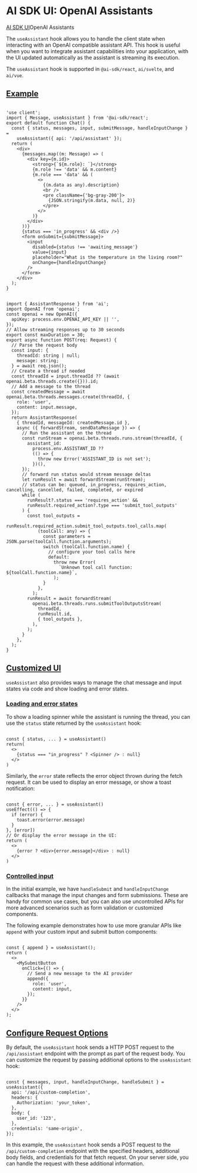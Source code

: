 # AI SDK UI: OpenAI Assistants
[AI SDK UI](https://ai-sdk.dev/docs/ai-sdk-ui)OpenAI Assistants

The `useAssistant` hook allows you to handle the client state when interacting with an OpenAI compatible assistant API. This hook is useful when you want to integrate assistant capabilities into your application, with the UI updated automatically as the assistant is streaming its execution.

The `useAssistant` hook is supported in `@ai-sdk/react`, `ai/svelte`, and `ai/vue`.

[Example](#example)
-------------------

```

'use client';
import { Message, useAssistant } from '@ai-sdk/react';
export default function Chat() {
  const { status, messages, input, submitMessage, handleInputChange } =
    useAssistant({ api: '/api/assistant' });
  return (
    <div>
      {messages.map((m: Message) => (
        <div key={m.id}>
          <strong>{`${m.role}: `}</strong>
          {m.role !== 'data' && m.content}
          {m.role === 'data' && (
            <>
              {(m.data as any).description}
              <br />
              <pre className={'bg-gray-200'}>
                {JSON.stringify(m.data, null, 2)}
              </pre>
            </>
          )}
        </div>
      ))}
      {status === 'in_progress' && <div />}
      <form onSubmit={submitMessage}>
        <input
          disabled={status !== 'awaiting_message'}
          value={input}
          placeholder="What is the temperature in the living room?"
          onChange={handleInputChange}
        />
      </form>
    </div>
  );
}
```


```

import { AssistantResponse } from 'ai';
import OpenAI from 'openai';
const openai = new OpenAI({
  apiKey: process.env.OPENAI_API_KEY || '',
});
// Allow streaming responses up to 30 seconds
export const maxDuration = 30;
export async function POST(req: Request) {
  // Parse the request body
  const input: {
    threadId: string | null;
    message: string;
  } = await req.json();
  // Create a thread if needed
  const threadId = input.threadId ?? (await openai.beta.threads.create({})).id;
  // Add a message to the thread
  const createdMessage = await openai.beta.threads.messages.create(threadId, {
    role: 'user',
    content: input.message,
  });
  return AssistantResponse(
    { threadId, messageId: createdMessage.id },
    async ({ forwardStream, sendDataMessage }) => {
      // Run the assistant on the thread
      const runStream = openai.beta.threads.runs.stream(threadId, {
        assistant_id:
          process.env.ASSISTANT_ID ??
          (() => {
            throw new Error('ASSISTANT_ID is not set');
          })(),
      });
      // forward run status would stream message deltas
      let runResult = await forwardStream(runStream);
      // status can be: queued, in_progress, requires_action, cancelling, cancelled, failed, completed, or expired
      while (
        runResult?.status === 'requires_action' &&
        runResult.required_action?.type === 'submit_tool_outputs'
      ) {
        const tool_outputs =
          runResult.required_action.submit_tool_outputs.tool_calls.map(
            (toolCall: any) => {
              const parameters = JSON.parse(toolCall.function.arguments);
              switch (toolCall.function.name) {
                // configure your tool calls here
                default:
                  throw new Error(
                    `Unknown tool call function: ${toolCall.function.name}`,
                  );
              }
            },
          );
        runResult = await forwardStream(
          openai.beta.threads.runs.submitToolOutputsStream(
            threadId,
            runResult.id,
            { tool_outputs },
          ),
        );
      }
    },
  );
}
```


[Customized UI](#customized-ui)
-------------------------------

`useAssistant` also provides ways to manage the chat message and input states via code and show loading and error states.

### [Loading and error states](#loading-and-error-states)

To show a loading spinner while the assistant is running the thread, you can use the `status` state returned by the `useAssistant` hook:

```

const { status, ... } = useAssistant()
return(
  <>
    {status === "in_progress" ? <Spinner /> : null}
  </>
)
```


Similarly, the `error` state reflects the error object thrown during the fetch request. It can be used to display an error message, or show a toast notification:

```

const { error, ... } = useAssistant()
useEffect(() => {
  if (error) {
    toast.error(error.message)
  }
}, [error])
// Or display the error message in the UI:
return (
  <>
    {error ? <div>{error.message}</div> : null}
  </>
)
```


### [Controlled input](#controlled-input)

In the initial example, we have `handleSubmit` and `handleInputChange` callbacks that manage the input changes and form submissions. These are handy for common use cases, but you can also use uncontrolled APIs for more advanced scenarios such as form validation or customized components.

The following example demonstrates how to use more granular APIs like `append` with your custom input and submit button components:

```

const { append } = useAssistant();
return (
  <>
    <MySubmitButton
      onClick={() => {
        // Send a new message to the AI provider
        append({
          role: 'user',
          content: input,
        });
      }}
    />
  </>
);
```


[Configure Request Options](#configure-request-options)
-------------------------------------------------------

By default, the `useAssistant` hook sends a HTTP POST request to the `/api/assistant` endpoint with the prompt as part of the request body. You can customize the request by passing additional options to the `useAssistant` hook:

```

const { messages, input, handleInputChange, handleSubmit } = useAssistant({
  api: '/api/custom-completion',
  headers: {
    Authorization: 'your_token',
  },
  body: {
    user_id: '123',
  },
  credentials: 'same-origin',
});
```


In this example, the `useAssistant` hook sends a POST request to the `/api/custom-completion` endpoint with the specified headers, additional body fields, and credentials for that fetch request. On your server side, you can handle the request with these additional information.